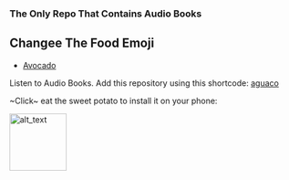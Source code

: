 ### The Only Repo That Contains Audio Books
## Changee The Food Emoji
- [Avocado](/README.md)

Listen to Audio Books. Add this repository using this shortcode: [aguaco](https://raw.githubusercontent.com/KillerDogeEmpire/avocado-extensions/builds/repo.json)

~Click~ eat the sweet potato to install it on your phone:

[<img alt="alt_text" width="100px" src="https://discordapp.com/assets/5c73429380867c917ff1d494e747676d.svg"/>](https://self-similarity.github.io/http-protocol-redirector?r=cloudstreamrepo://raw.githubusercontent.com/KillerDogeEmpire/avocado-extensions/builds/repo.json)
